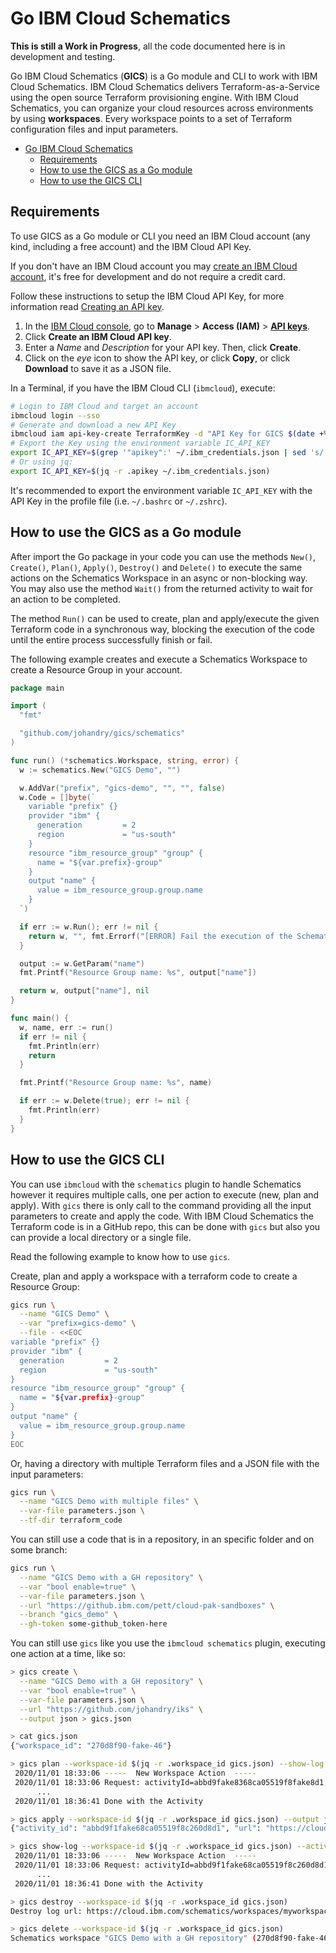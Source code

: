 # Go IBM Cloud Schematics

**This is still a Work in Progress**, all the code documented here is in development and testing.

Go IBM Cloud Schematics (**GICS**) is a Go module and CLI to work with IBM Cloud Schematics. IBM Cloud Schematics delivers Terraform-as-a-Service using the open source Terraform provisioning engine. With IBM Cloud Schematics, you can organize your cloud resources across environments by using **workspaces**. Every workspace points to a set of Terraform configuration files and input parameters.

- [Go IBM Cloud Schematics](#go-ibm-cloud-schematics)
  - [Requirements](#requirements)
  - [How to use the GICS as a Go module](#how-to-use-the-gics-as-a-go-module)
  - [How to use the GICS CLI](#how-to-use-the-gics-cli)

## Requirements

To use GICS as a Go module or CLI you need an IBM Cloud account (any kind, including a free account) and the IBM Cloud API Key.

If you don't have an IBM Cloud account you may [create an IBM Cloud account](https://cloud.ibm.com/registration), it's free for development and do not require a credit card.

Follow these instructions to setup the IBM Cloud API Key, for more information read [Creating an API key](https://cloud.ibm.com/docs/account?topic=account-userapikey#create_user_key).

1. In the [IBM Cloud console](https://cloud.ibm.com), go to **Manage** > **Access (IAM)** > **[API keys](https://cloud.ibm.com/iam/apikeys)**.
2. Click **Create an IBM Cloud API key**.
3. Enter a *Name* and *Description* for your API key. Then, click **Create**.
4. Click on the *eye* icon to show the API key, or click **Copy**, or click **Download** to save it as a JSON file.

In a Terminal, if you have the IBM Cloud CLI (`ibmcloud`), execute:

```bash
# Login to IBM Cloud and target an account
ibmcloud login --sso
# Generate and download a new API Key
ibmcloud iam api-key-create TerraformKey -d "API Key for GICS $(date +%m-%d-%Y)" --file ~/.ibm_credentials.json
# Export the Key using the environment variable IC_API_KEY
export IC_API_KEY=$(grep '"apikey":' ~/.ibm_credentials.json | sed 's/.*: "\(.*\)".*/\1/')
# Or using jq:
export IC_API_KEY=$(jq -r .apikey ~/.ibm_credentials.json)
```

It's recommended to export the environment variable `IC_API_KEY` with the API Key in the profile file (i.e. `~/.bashrc` or `~/.zshrc`).

## How to use the GICS as a Go module

After import the Go package in your code you can use the methods `New()`, `Create()`, `Plan()`, `Apply()`, `Destroy()` and `Delete()` to execute the same actions on the Schematics Workspace in an async or non-blocking way. You may also use the method `Wait()` from the returned activity to wait for an action to be completed.

The method `Run()` can be used to create, plan and apply/execute the given Terraform code in a synchronous way, blocking the execution of the code until the entire process successfully finish or fail.

The following example creates and execute a Schematics Workspace to create a Resource Group in your account.

```go
package main

import (
  "fmt"

  "github.com/johandry/gics/schematics"
)

func run() (*schematics.Workspace, string, error) {
  w := schematics.New("GICS Demo", "")

  w.AddVar("prefix", "gics-demo", "", "", false)
  w.Code = []byte(`
    variable "prefix" {}
    provider "ibm" {
      generation         = 2
      region             = "us-south"
    }
    resource "ibm_resource_group" "group" {
      name = "${var.prefix}-group"
    }
    output "name" {
      value = ibm_resource_group.group.name
    }
  `)

  if err := w.Run(); err != nil {
    return w, "", fmt.Errorf("[ERROR] Fail the execution of the Schematics Workspace. %s", err)
  }

  output := w.GetParam("name")
  fmt.Printf("Resource Group name: %s", output["name"])

  return w, output["name"], nil
}

func main() {
  w, name, err := run()
  if err != nil {
    fmt.Println(err)
    return
  }

  fmt.Printf("Resource Group name: %s", name)

  if err := w.Delete(true); err != nil {
    fmt.Println(err)
  }
}
```

## How to use the GICS CLI

You can use `ibmcloud` with the `schematics` plugin to handle Schematics however it requires multiple calls, one per action to execute (new, plan and apply). With `gics` there is only call to the command providing all the input parameters to create and apply the code. With IBM Cloud Schematics the Terraform code is in a GitHub repo, this can be done with `gics` but also you can provide a local directory or a single file.

Read the following example to know how to use `gics`.

Create, plan and apply a workspace with a terraform code to create a Resource Group:

```bash
gics run \
  --name "GICS Demo" \
  --var "prefix=gics-demo" \
  --file - <<EOC
variable "prefix" {}
provider "ibm" {
  generation         = 2
  region             = "us-south"
}
resource "ibm_resource_group" "group" {
  name = "${var.prefix}-group"
}
output "name" {
  value = ibm_resource_group.group.name
}
EOC
```

Or, having a directory with multiple Terraform files and a JSON file with the input parameters:

```bash
gics run \
  --name "GICS Demo with multiple files" \
  --var-file parameters.json \
  --tf-dir terraform_code
```

You can still use a code that is in a repository, in an specific folder and on some branch:

```bash
gics run \
  --name "GICS Demo with a GH repository" \
  --var "bool enable=true" \
  --var-file parameters.json \
  --url "https://github.ibm.com/pett/cloud-pak-sandboxes" \
  --branch "gics_demo" \
  --gh-token some-github_token-here
```

You can still use `gics` like you use the `ibmcloud schematics` plugin, executing one action at a time, like so:

```bash
> gics create \
  --name "GICS Demo with a GH repository" \
  --var "bool enable=true" \
  --var-file parameters.json \
  --url "https://github.com/johandry/iks" \
  --output json > gics.json

> cat gics.json
{"workspace_id": "270d8f90-fake-46"}

> gics plan --workspace-id $(jq -r .workspace_id gics.json) --show-log
 2020/11/01 18:33:06 -----  New Workspace Action  -----
 2020/11/01 18:33:06 Request: activityId=abbd9fake8368ca05519f8fake8d1, account=f06..........................887, owner=user@email.com, requestID=a5b24441-fake-fake-fake-e775c8325d53
      ...
 2020/11/01 18:36:41 Done with the Activity

> gics apply --workspace-id $(jq -r .workspace_id gics.json) --output json
{"activity_id": "abbd9f1fake68ca05519f8c260d8d1", "url": "https://cloud.ibm.com/schematics/workspaces/270d8f90-fake-46/log/abbd9f1fake68ca05519f8c260d8d1"}

> gics show-log --workspace-id $(jq -r .workspace_id gics.json) --activity-id abbd9f1fake68ca05519f8c260d8d1
 2020/11/01 18:33:06 -----  New Workspace Action  -----
 2020/11/01 18:33:06 Request: activityId=abbd9f1fake68ca05519f8c260d8d1, account=f06..........................887, owner=user@email.com, requestID=a5b24441-fake-fake-fake-e5.fake.d53
      ...
 2020/11/01 18:36:41 Done with the Activity

> gics destroy --workspace-id $(jq -r .workspace_id gics.json)
Destroy log url: https://cloud.ibm.com/schematics/workspaces/myworkspace-270d8f90-fake-46/log/abbfakea08368ca05fake60d8d1

> gics delete --workspace-id $(jq -r .workspace_id gics.json)
Schematics workspace "GICS Demo with a GH repository" (270d8f90-fake-46) has been deleted
```

